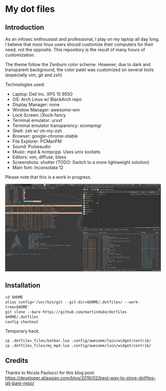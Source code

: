 # My dot files

## Introduction

As an infosec enthousiast and professional, I play on my laptop all day long. I believe that most linux users should customize their computers for their need, not the opposite. This repository is the result of many hours of customization.

The theme follow the Zenburn color scheme. However, due to dark and transparent background, the color palet was customized on several tools (especially vim, git and zsh)

Technologies used:

* Laptop: Dell Inc. XPS 15 9550
* OS: Arch Linux w/ BlackArch repo
* Display Manager: none
* Window Manager: awesome-wm
* Lock Screen: i3lock-fancy
* Terminal emulator: urxvt
* Terminal emulator transparency: xcompmgr
* Shell: zsh w/ oh-my-zsh
* Browser: google-chrome-stable
* File Explorer: PCManFM
* Sound: Pulseaudio
* Music: mpd & ncmpcpp. Uses unix sockets
* Editors: vim, diffuse, bless
* Screenshots: shutter (TODO: Switch to a more lightweight solution)
* Main font: Inconsolata 12

Please note that this is a work in progress.

![Overview](https://github.com/martindube/dotfiles/raw/master/.dotfiles_files/my_theme.png)


## Installation

```
cd $HOME
alias config='/usr/bin/git --git-dir=$HOME/.dotfiles/ --work-tree=$HOME'
git clone --bare https://github.com/martindube/dotfiles $HOME/.dotfiles
config checkout
```

Temporary hack.

```
cp .dotfiles_files/batbar.lua .config/awesome/lain/widget/contrib/
cp .dotfiles_files/my_mpd.lua .config/awesome/lain/widget/contrib/
```


## Credits

Thanks to Nicola Paolucci for this blog post: https://developer.atlassian.com/blog/2016/02/best-way-to-store-dotfiles-git-bare-repo/


